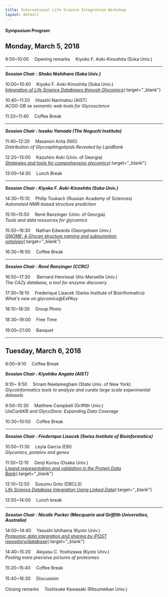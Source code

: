 ```yaml
---
title: International Life Science Integration Workshop
layout: default
---
```


#### Symposium Program

## Monday, March 5, 2018

 9:50~10:00　 Opening remarks　 Kiyoko F. Aoki-Kinoshita (Soka Univ.)
 
*** 
***Session Chair : Shoko Nishihara (Soka Univ.)***

10:00~10:40　 Kiyoko F. Aoki-Kinoshita (Soka Univ.)  
[*Integration of Life Science Databases through Glycomics*](https://prezi.com/view/0tvfpFD25JUyCLUz8wEW/){:target="_blank"}

10:40~11:20　 Hisashi Narimatsu (AIST)  
*ACGG-DB as semantic web tools for Glycoscience*

11:20~11:40　 Coffee Break 

***
***Session Chair : Issaku Yamada (The Noguchi Institute)***

11:40~12:20　 Masanori Arita (NIG)    
*Distribution of Glycosphingolipids Revealed by LipidBank*

12:20~13:00　 Kazuhiro Aoki (Univ. of Georgia)  
[*Strategies and tools for comprehensive glycomics*](http://glic.glycoinfo.org/meetings/LSworkshop2018/KazuhiroAoki.pdf){:target="_blank"}

13:00~14:30　 Lunch Break

***
***Session Chair : Kiyoko F. Aoki-Kinoshita (Soka Univ.)***

14:30~15:10　 Philip Toukach (Russian Academy of Sciences)    
*Automated NMR-based structure prediction*

15:10~15:50 　René Ranzinger (Univ. of Georgia)  
*Tools and data resources for glycomics*

15:50~16:30 　Nathan Edwards (Georgetown Univ.)    
[*GNOME: A Glycan structure naming and subsumption ontology*](http://glic.glycoinfo.org/meetings/LSworkshop2018/Edwards%20-%20GNOme.pdf){:target="_blank"}

16:30~16:50　 Coffee Break 

***
***Session Chair : René Ranzinger (CCRC)***

16:50~17:30 　 Bernard Henrissat (Aix-Marseille Univ.)    
*The CAZy database, a tool for enzyme discovery*

17:30~18:10 　Frederique Lisacek (Swiss Institute of Bioinformatics)  
*What's new on glycomics@ExPAsy*
							
18:10~18:30 　Group Photo

18:30~19:00 　Free Time

19:00~21:00 　Banquet

***

## Tuesday, March 6, 2018


 9:00~9:10　 Coffee Break

***Session Chair : Kiyohiko Angata (AIST)***

 9:10~ 9:50 　Sriram Neelamegham (State Univ. of New York)  
*Glycoinformatics tools to analyze and curate large scale experimental datasets*

 9:50~10:30 　Matthew Campbell (Griffith Univ.)  
*UniCarbKB and GlycoStore: Expanding Data Coverage*

 10:30~10:50　 Coffee Break

***
***Session Chair : Frederique Lisacek (Swiss Institute of Bioinformatics)***

10:50~11:30 　Leyla Garcia (EBI)  
*Glycomics, proteins and genes*

11:30~12:10 　Genji Kurisu (Osaka Univ.)  
[*Ligand representation and validation in the Protein Data Bank*](http://glic.glycoinfo.org/meetings/LSworkshop2018/Genji_Kurisu_HP.pdf){:target="_blank"}

12:10~12:50 　Susumu Goto (DBCLS)  
[*Life Science Database Integration Using Linked Data*](presentation_goto.pdf){:target="_blank"}

12:50~14:00 　Lunch break

***
***Session Chair : Nicolle Packer (Macquarie and Griffith Universities, Australia)*** 

14:00~14:40 　Yasushi Ishihama (Kyoto Univ.)  
[*Proteomic data integration and sharing by jPOST repository/database*](http://glic.glycoinfo.org/meetings/LSworkshop2018/GlycoWorkshop_Ishihama.pdf){:target="_blank"}

14:40~15:20 　Akiyasu C. Yoshizawa (Kyoto Univ.)  
*Posting more precisive pictures of proteomes*

15:20~15:40 　Coffee Break 

15:40~16:30 　Discussion 

Closing remarks 　Toshisuke Kawasaki (Ritsumeikan Univ.)

		
